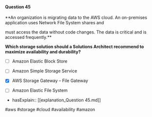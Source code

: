 #### Question  45


**An organization is migrating data to the AWS cloud. An on-premises application uses Network File System shares and

must access the data without code changes. The data is critical and is accessed frequently.**


**Which storage solution should a Solutions Architect recommend to maximize availability and durability?**


- [ ] Amazon Elastic Block Store


- [ ] Amazon Simple Storage Service


- [x] AWS Storage Gateway – File Gateway


- [ ] Amazon Elastic File System



- hasExplain:: [[explanation_Question  45.md]]

#aws #storage #cloud #availability #amazon 